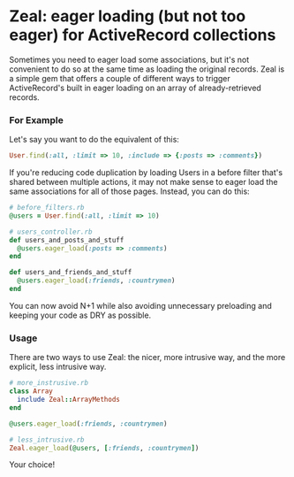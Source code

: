 Zeal: eager loading (but not too eager) for ActiveRecord collections
====================================================================

Sometimes you need to eager load some associations, but it's not
convenient to do so at the same time as loading the original records.
Zeal is a simple gem that offers a couple of different ways to trigger
ActiveRecord's built in eager loading on an array of already-retrieved
records.

### For Example

Let's say you want to do the equivalent of this:

``` ruby
User.find(:all, :limit => 10, :include => {:posts => :comments})
```

If you're reducing code duplication by loading Users in a before filter
that's shared between multiple actions, it may not make sense to eager
load the same associations for all of those pages. Instead, you can do
this:

``` ruby
# before_filters.rb
@users = User.find(:all, :limit => 10)

# users_controller.rb
def users_and_posts_and_stuff
  @users.eager_load(:posts => :comments)
end

def users_and_friends_and_stuff
  @users.eager_load(:friends, :countrymen)
end
```

You can now avoid N+1 while also avoiding unnecessary preloading and
keeping your code as DRY as possible.

### Usage

There are two ways to use Zeal: the nicer, more intrusive way, and the
more explicit, less intrusive way.

``` ruby
# more_instrusive.rb
class Array
  include Zeal::ArrayMethods
end

@users.eager_load(:friends, :countrymen)

# less_intrusive.rb
Zeal.eager_load(@users, [:friends, :countrymen])
```

Your choice!
